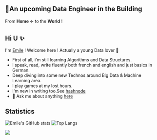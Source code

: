 ## :rocket:An upcoming Data Engineer in the Building
From **Home** :airplane: to the **World** !

## Hi U :sparkles:

I'm [Emile](https://ekane3.github.io) ! Welcome here ! Actually a young Data lover :sparkling_heart: 

* First of all, i'm still learning Algorithms and Data Structures.
* I speak, read, write fluently both french and english and just basics in German.
* Deep diving into some new Technos around Big Data & Machine Learning area.
* I play games at my lost hours.
* I'm new in writing too.See [hashnode](https://ekane3.hashnode.dev/)
* 💬 Ask me about anything [here](https://github.com/ekane3/ekane3.github.io/issues)

## Statistics
![Emile's GitHub stats](https://github-readme-stats.vercel.app/api?username=ekane3)
![Top Langs](https://github-readme-stats.vercel.app/api/top-langs/?username=ekane3&layout=compact)
 
<a href="https://github.com/ekane3/ekane3.github.io">
  <img align="center" src="https://github-readme-stats.vercel.app/api/pin/?username=ekane3&repo=ekane3.github.io" />
</a>
